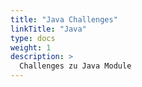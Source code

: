 ```yaml
---
title: "Java Challenges"
linkTitle: "Java"
type: docs
weight: 1
description: >
  Challenges zu Java Module
---
```

